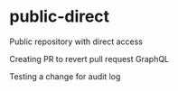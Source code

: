 # public-direct
Public repository with direct access

Creating PR to revert pull request GraphQL

Testing a change for audit log
